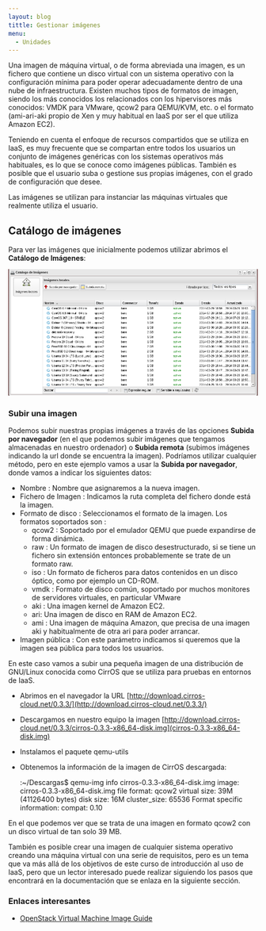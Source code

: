 ```yaml
---
layout: blog
tittle: Gestionar imágenes
menu:
  - Unidades
---
```


Una imagen de máquina virtual, o de forma abreviada una imagen, es un fichero
que contiene un disco virtual con un sistema operativo con la configuración
mínima para poder operar adecuadamente dentro de una nube de
infraestructura. Existen muchos tipos de formatos de imagen, siendo los más
conocidos los relacionados con los hipervisores más conocidos: VMDK para VMware,
qcow2 para QEMU/KVM, etc. o el formato (ami-ari-aki propio de
Xen y muy habitual en IaaS por ser el que utiliza Amazon EC2).

Teniendo en cuenta el enfoque de recursos compartidos que se utiliza en IaaS, es
muy frecuente que se compartan entre todos los usuarios un conjunto de imágenes
genéricas con los sistemas operativos más habituales, es lo que se conoce como
imágenes públicas. También es posible que el usuario suba o gestione sus propias
imágenes, con el grado de configuración que desee.

Las imágenes se utilizan para instanciar las máquinas virtuales que realmente
utiliza el usuario.

## Catálogo de imágenes

Para ver las imágenes que inicialmente podemos utilizar abrimos el **Catálogo de
Imágenes**:


![Imágenes](img/img3.png)


### Subir una imagen

Podemos subir nuestras propias imágenes a través de las opciones  **Subida por
navegador** (en el que podemos subir imágenes que tengamos almacenadas en
nuestro ordenador) o **Subida remota** (subimos imágenes indicando la url donde
se encuentra la imagen). Podríamos utilizar cualquier método, pero en este
ejemplo vamos a usar la **Subida por navegador**, donde vamos a indicar los
siguientes datos:
	
  * Nombre : Nombre que asignaremos a la nueva imagen.
  * Fichero de Imagen : Indicamos la ruta completa del fichero donde está la imagen.
  * Formato de disco : Seleccionamos el formato de la imagen. Los formatos
  soportados son : 
    * qcow2 : Soportado por el emulador QEMU que puede expandirse de forma
    dinámica.
    * raw : Un formato de imagen de disco desestructurado, si se tiene un
    fichero sin extensión entonces probablemente se trate de un formato raw. 
    * iso : Un formato de ficheros para datos contenidos en un disco óptico,
    como por ejemplo un CD-ROM.
    * vmdk : Formato de disco común, soportado por muchos monitores de
    servidores virtuales, en particular VMware 
    * aki : Una imagen kernel de Amazon EC2.
    * ari: Una imagen de disco en RAM de Amazon EC2.
    * ami : Una imagen de máquina Amazon, que precisa de una imagen aki y
    habitualmente de otra ari para poder arrancar.
  * Imagen pública : Con este parámetro indicamos si queremos que la imagen
  sea pública para todos los usuarios.

En este caso vamos a subir una pequeña imagen de una distribución de GNU/Linux
conocida como CirrOS que se utiliza para pruebas en entornos de IaaS.

  * Abrimos en el navegador la URL
  [http://download.cirros-cloud.net/0.3.3/](http://download.cirros-cloud.net/0.3.3/)
  * Descargamos en nuestro equipo la imagen
  [http://download.cirros-cloud.net/0.3.3/cirros-0.3.3-x86_64-disk.img](cirros-0.3.3-x86_64-disk.img)
  * Instalamos el paquete qemu-utils
  * Obtenemos la información de la imagen de CirrOS descargada:

    :~/Descargas$ qemu-img info cirros-0.3.3-x86_64-disk.img
    image: cirros-0.3.3-x86_64-disk.img
    file format: qcow2
    virtual size: 39M (41126400 bytes)
    disk size: 16M
    cluster_size: 65536
    Format specific information:
    compat: 0.10

En el que podemos ver que se trata de una imagen en formato qcow2 con un disco
virtual de tan solo 39 MB.

También es posible crear una imagen de cualquier sistema operativo creando una
máquina virtual con una serie de requisitos, pero es un tema que va más allá de
los objetivos de este curso de introducción al uso de IaaS, pero que un lector
interesado puede realizar siguiendo los pasos que encontrará en la documentación
que se enlaza en la siguiente sección.

### Enlaces interesantes

  * [OpenStack Virtual Machine Image Guide](http://docs.openstack.org/image-guide/content/)

